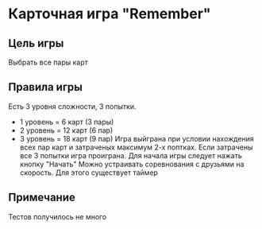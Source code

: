 # Карточная игра "Remember"


## Цель игры
Выбрать все пары карт

## Правила игры
Есть 3 уровня сложности, 3 попытки.
 - 1 уровень = 6 карт (3 пары)
 - 2 уровень = 12 карт (6 пар)
 - 3 уровень = 18 карт (9 пар)
Игра выйграна при условии нахождения всех пар карт и затраченых максимум 2-х поптках.
Если затрачены все 3 попытки игра проиграна.
Для начала игры следует нажать кнопку "Начать"
Можно устраивать соревнования с друзьями на скорость. Для этого существует таймер 

## Примечание
Тестов получилось  не много